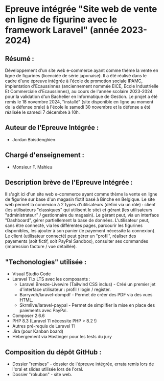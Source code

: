 # Epreuve intégrée "Site web de vente en ligne de figurine avec le framework Laravel" (année 2023-2024)

## Résumé :
Développement d'un site web e-commerce ayant comme thème la vente en ligne de figurines (licenciée de série japonaise). Il a été réalisé dans le cadre d'une épreuve intégrée à l'école de promotion sociale IPAMC, implentation d'Ecaussinnes (anciennement nommée EICE, Ecole Industrielle Et Commerciale d'Ecaussinnes), au cours de l'année scolaire 2023-2024 pour la validation d'un Bachelier en Informatique de Gestion. Le projet a été remis le 18 novembre 2024, "installé" (site disponible en ligne au moment de la défense orale) à l'école le samedi 30 novembre et la défense a été réalisée le samedi 7 décembre à 10h.

## Auteur de l'Epreuve Intégrée :
* Jordan Boisdenghien

## Chargé d'enseignement :
* Monsieur F. Mahieu

## Description brève de l'Epreuve Intégrée :
Il s'agit ici d'un site web e-commerce ayant comme thème la vente en ligne de figurine sur base d'un magasin fictif basé à Binche en Belgique.
Le site web permet la connexion à 2 types d'utilisateurs (défini via un rôle) : client (les utilisateurs "classiques" qui utilisent le site) et gérant (les utilisateurs "administrateur" / gestionnaire du magasin).
Le gérant peut, via un interface "Dashboard", gérer partiellement la base de données.
L'utilisateur peut, sans être connecté, via les différentes pages, parcourir les figurines disponibles, les ajouter à son panier (le payement nécessite la connexion).
Le client (utilisateur connecté) peut gérer un "profil", réaliser des payements (soit fictif, soit PayPal Sandbox), consulter ses commandes (impression facture / vue détaillée).

## "Techonologies" utilisée :
* Visual Studio Code
* Laravel 11.x LTS avec les composants :
  - Laravel Breeze-Livewire (Tailwind CSS inclus) - Créé un premier jet d'interface utilisateur : profil / login / register.
  - Barryvdh/laravel-dompdf - Permet de créer des PDF via des vues HTML.
  - Skrmlive/laravel-paypal - Permet de simplifier la mise en place des paiements avec PayPal.
* Composer 2.6.6
* PHP 8.3 (Laravel 11 nécessite PHP > 8.2 !)
* Autres pré-requis de Laravel 11
* Jira (pour Kanban board)
* Hébergement via Hostinger pour les tests du jury

## Composition du dépôt GitHub :
* Dossier "remises" - dossier de l'épreuve intégrée, errata remis lors de l'oral et slides utilisée lors de l'oral.
* Dossier "rokuban" - site web.
